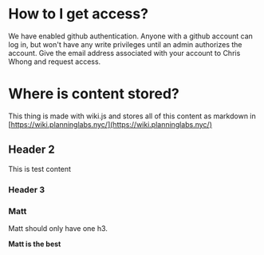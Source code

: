 <!-- TITLE: NYC Planning Labs Wiki -->
<!-- SUBTITLE: This will be our wiki for community content -->


# How to I get access?
We have enabled github authentication.  Anyone with a github account can log in, but won't have any write privileges until an admin authorizes the account.  Give the email address associated with your account to Chris Whong and request access.
# Where is content stored?
This thing is made with wiki.js and stores all of this content as markdown in [https://wiki.planninglabs.nyc/](https://wiki.planninglabs.nyc/)



## Header 2

This is test content

### Header 3

### Matt

Matt should only have one h3.

**Matt is the best**